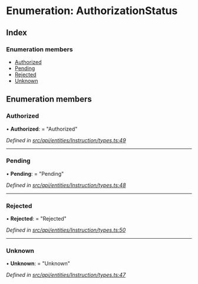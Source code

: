 # Enumeration: AuthorizationStatus

## Index

### Enumeration members

* [Authorized](authorizationstatus.md#authorized)
* [Pending](authorizationstatus.md#pending)
* [Rejected](authorizationstatus.md#rejected)
* [Unknown](authorizationstatus.md#unknown)

## Enumeration members

###  Authorized

• **Authorized**: = "Authorized"

*Defined in [src/api/entities/Instruction/types.ts:49](https://github.com/PolymathNetwork/polymesh-sdk/blob/5b409784/src/api/entities/Instruction/types.ts#L49)*

___

###  Pending

• **Pending**: = "Pending"

*Defined in [src/api/entities/Instruction/types.ts:48](https://github.com/PolymathNetwork/polymesh-sdk/blob/5b409784/src/api/entities/Instruction/types.ts#L48)*

___

###  Rejected

• **Rejected**: = "Rejected"

*Defined in [src/api/entities/Instruction/types.ts:50](https://github.com/PolymathNetwork/polymesh-sdk/blob/5b409784/src/api/entities/Instruction/types.ts#L50)*

___

###  Unknown

• **Unknown**: = "Unknown"

*Defined in [src/api/entities/Instruction/types.ts:47](https://github.com/PolymathNetwork/polymesh-sdk/blob/5b409784/src/api/entities/Instruction/types.ts#L47)*
